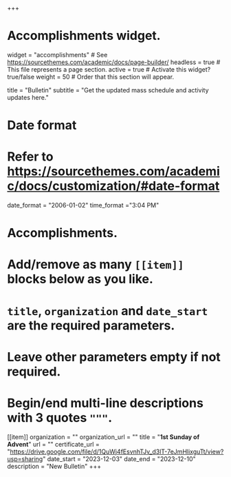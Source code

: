 +++
# Accomplishments widget.
widget = "accomplishments"  # See https://sourcethemes.com/academic/docs/page-builder/
headless = true  # This file represents a page section.
active = true  # Activate this widget? true/false
weight = 50  # Order that this section will appear.

title = "Bulletin"
subtitle = "Get the updated mass schedule and activity updates here."

# Date format
#   Refer to https://sourcethemes.com/academic/docs/customization/#date-format
date_format = "2006-01-02"
time_format ="3:04 PM"

# Accomplishments.
#   Add/remove as many `[[item]]` blocks below as you like.
#   `title`, `organization` and `date_start` are the required parameters.
#   Leave other parameters empty if not required.
#   Begin/end multi-line descriptions with 3 quotes `"""`.


[[item]]
  organization = ""
  organization_url = ""
  title = "**1st Sunday of Advent**"
  url = ""
  certificate_url = "https://drive.google.com/file/d/1QuWj4fEsvnhTJv_d3lT-7eJmHlixguTt/view?usp=sharing"
  date_start = "2023-12-03"
  date_end = "2023-12-10"
  description = "New Bulletin"
+++

